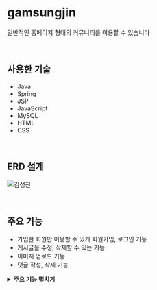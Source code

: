 # gamsungjin
일반적인 홈페이지 형태의 커뮤니티를 이용할 수 있습니다

<br>

## 사용한 기술
- Java
- Spring
- JSP
- JavaScript
- MySQL
- HTML
- CSS

</br>

## ERD 설계
![감성진](https://user-images.githubusercontent.com/129938274/230548410-f1a366aa-518f-4a3f-bdc0-2f6c257276d9.png)

</br>

## 주요 기능
- 가입한 회원만 이용할 수 있게 회원가입, 로그인 기능
- 게시글을 수정, 삭제할 수 있는 기능
- 이미지 업로드 기능
- 댓글 작성, 삭제 기능

<details>
<summary><b>주요 기능 펼치기</b></summary>

## 회원가입 주요 기능
회원 가입시 항목을 체크하고 작성하지 않은 부분이 있다면 넘어가지 않습니다

예시) 아이디 부분
```javascript
if (loginId == "") {
  alert("아이디를 입력해주세요.");
  return;
}
```

비밀번호 일치 여부를 확인합니다
```javascript
if (password != passwordCheck) {
// 비밀번호 일치x
  $('#pwCheckNotOk').removeClass('d-none');
  $('#pwCheckOk').addClass('d-none');
  return;
} else {
// 비밀번호 일치o
  $('#pwCheckNotOk').addClass('d-none');
  $('#pwCheckOk').removeClass('d-none');
}
```

## 게시글 작성 시 이미지 업로드 주요 기능
이미지 파일은 저장소에 저장되고 주소(url) 생성 후 DB에 입력하는 방식입니다
```java
// 컴퓨터에 저장될 경로
public final static String FILE_UPLOAD_PATH = "/home/ec2-user/images/";
	
// 파일을 컴퓨터에 저장 -> url path 리턴
public String saveFile(int userId, MultipartFile file) throws IOException {
  // 파일 디렉토리 경로 만들기
  String directoryName = userId + "_" + System.currentTimeMillis() + "/";	// ex) 1_1620995857660/
  String filePath = FILE_UPLOAD_PATH + directoryName;

  File directory = new File(filePath);
  if (directory.mkdir() == false) {	// 업로드할 경로에 폴더 생성
    // 디렉토리 생성 실패
    return null;
  }

  // 파일 업로드 -> byte 단위로 업로드
  byte[] bytes = file.getBytes();
  Path path = Paths.get(filePath + file.getOriginalFilename()); // getOriginalFilename() => input에서 올린 파일명
  Files.write(path, bytes);

  // 이미지 url 만들어 리턴
  return "/images/" + directoryName + file.getOriginalFilename();
}
```

게시글 삭제 시 이미지 파일도 삭제합니다
```java
public void deleteFile(String imagePath) throws IOException {
  Path path = Paths.get(FILE_UPLOAD_PATH + imagePath.replace("/images/", ""));
  
  // 이미지 삭제
  if (Files.exists(path)) {
  Files.delete(path);
  }
  // 디렉토리 삭제
  path = path.getParent();
  if (Files.exists(path)) {
    Files.delete(path);
  }
}
```

## 댓글 작성 시 주요 기능
댓글은 로그인한 사용자만 댓글쓰기 창이 활성화됩니다
```jsp
<c:if test="${not empty userId}">
  <div>
    <input type="text" name="content" placeholder="댓글을 입력해주세요.">
    <div>
      <button type="button" id="commentUpBtn" data-post-id="${post.id}">등록</button>
    </div>
  </div>
</c:if>
```

댓글 삭제 버튼이 있고 로그인 사용자와 댓글 작성자가 같아야 버튼이 활성화됩니다
```jsp
<c:if test="${userId eq comment.userId}">
  <img src="???" class="commentDelBtn" alt="del_icon" data-comment-id="${comment.id}">
</c:if>
```

</details>
